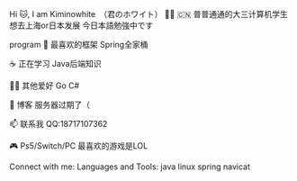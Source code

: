 
Hi 🐱, I am Kiminowhite　（君のホワイト）
👦🏻 🇨🇳 普普通通的大三计算机学生
想去上海or日本发展
今日本語勉強中です


program
🍃 最喜欢的框架 Spring全家桶

☕️ 正在学习 Java后端知识 

👨‍💻 其他爱好 Go C#

📝 博客  服务器过期了（

📫 联系我 QQ:18717107362

🎮 Ps5/Switch/PC    最喜欢的游戏是LOL


Connect with me:
Languages and Tools:
java linux spring navicat
